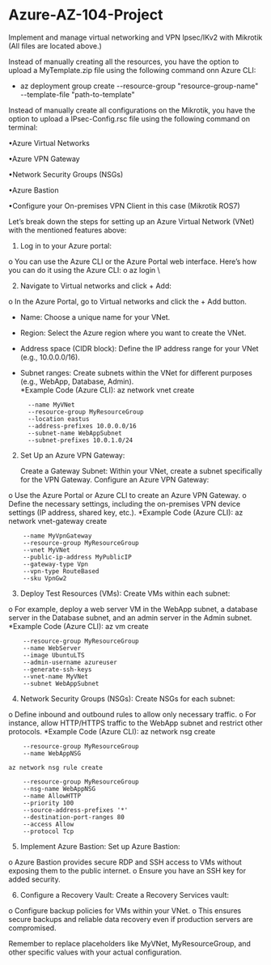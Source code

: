 # Azure-AZ-104-Project
Implement and manage virtual networking and VPN Ipsec/IKv2 with Mikrotik (All files are located above.)

Instead of manually creating all the resources, you have the option to upload a MyTemplate.zip file using the following command onn Azure CLI:

- az deployment group create --resource-group "resource-group-name" --template-file "path-to-template" 

Instead of manually create all configurations on the Mikrotik, you have the option to upload a IPsec-Config.rsc file using the following command on terminal:


<script src="path/to/copy-button.js">import file=IPsec-Config.rsc</script> 

•Azure Virtual Networks

•Azure VPN Gateway

•Network Security Groups (NSGs)

•Azure Bastion

•Configure your On-premises VPN Client in this case (Mikrotik ROS7)

Let’s break down the steps for setting up an Azure Virtual Network (VNet) with the mentioned features above:

1.	Log in to your Azure portal:

o	You can use the Azure CLI or the Azure Portal web interface. Here’s how you can do it using the Azure CLI:
o	az login \ 

2.	Navigate to Virtual networks and click + Add:

o	In the Azure Portal, go to Virtual networks and click the + Add button.

- Name: Choose a unique name for your VNet.
- Region: Select the Azure region where you want to create the VNet.
- Address space (CIDR block): Define the IP address range for your VNet (e.g., 10.0.0.0/16).
- Subnet ranges: Create subnets within the VNet for different purposes (e.g., WebApp, Database, Admin).  
  	*Example Code (Azure CLI):	az network vnet create

	    --name MyVNet 
	    --resource-group MyResourceGroup 
	    --location eastus 
	    --address-prefixes 10.0.0.0/16 
	    --subnet-name WebAppSubnet 
	    --subnet-prefixes 10.0.1.0/24

2. Set Up an Azure VPN Gateway:

	Create a Gateway Subnet:
	Within your VNet, create a subnet specifically for the VPN Gateway.
	Configure an Azure VPN Gateway:

o	Use the Azure Portal or Azure CLI to create an Azure VPN Gateway.
o	Define the necessary settings, including the on-premises VPN device settings (IP address, shared key, etc.).
	*Example Code (Azure CLI):	az network vnet-gateway create
 
	    --name MyVpnGateway 
	    --resource-group MyResourceGroup 
	    --vnet MyVNet 
	    --public-ip-address MyPublicIP 
	    --gateway-type Vpn 
	    --vpn-type RouteBased 
	    --sku VpnGw2
3. Deploy Test Resources (VMs):
	Create VMs within each subnet:

o	For example, deploy a web server VM in the WebApp subnet, a database server in the Database subnet, and an admin server in the Admin subnet.
	*Example Code (Azure CLI):	az vm create
 
	    --resource-group MyResourceGroup 
	    --name WebServer 
	    --image UbuntuLTS 
	    --admin-username azureuser 
	    --generate-ssh-keys 
	    --vnet-name MyVNet 
	    --subnet WebAppSubnet
     
4. Network Security Groups (NSGs):
	Create NSGs for each subnet:

o	Define inbound and outbound rules to allow only necessary traffic.
o	For instance, allow HTTP/HTTPS traffic to the WebApp subnet and restrict other protocols.
	*Example Code (Azure CLI):	az network nsg create
 
	    --resource-group MyResourceGroup 
	    --name WebAppNSG 
	
	az network nsg rule create
 
	    --resource-group MyResourceGroup 
	    --nsg-name WebAppNSG 
	    --name AllowHTTP 
	    --priority 100 
	    --source-address-prefixes '*' 
	    --destination-port-ranges 80 
	    --access Allow 
	    --protocol Tcp

5. Implement Azure Bastion:
	Set up Azure Bastion:

o	Azure Bastion provides secure RDP and SSH access to VMs without exposing them to the public internet.
o	Ensure you have an SSH key for added security.

6. Configure a Recovery Vault:
	Create a Recovery Services vault:

o	Configure backup policies for VMs within your VNet.
o	This ensures secure backups and reliable data recovery even if production servers are compromised.

Remember to replace placeholders like MyVNet, MyResourceGroup, and other specific values with your actual configuration.
